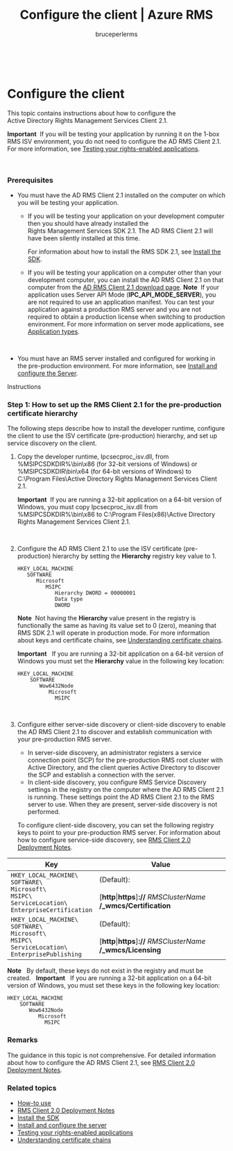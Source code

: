 ﻿---
# required metadata

title: Configure the client | Azure RMS
description: Instructions about how to configure the Active Directory Rights Management Services Client 2.1.
keywords:
author: bruceperlerms
manager: mbaldwin
ms.date: 04/28/2016
ms.topic: article
ms.prod: azure
ms.service: rights-management
ms.technology: techgroup-identity
ms.assetid: 58051d42-5a0a-4b65-9e02-bcdbf17d3262

# optional metadata

#ROBOTS:
audience: developer
#ms.devlang:
ms.reviewer: shubhamp
ms.suite: ems
#ms.tgt_pltfrm:
#ms.custom:

---

﻿
# Configure the client

This topic contains instructions about how to configure the Active Directory Rights Management Services Client 2.1.

**Important**  If you will be testing your application by running it on the 1-box RMS ISV environment, you do not need to configure the AD RMS Client 2.1. For more information, see [Testing your rights-enabled applications](running-your-first-application.md).

 

### Prerequisites

-   You must have the AD RMS Client 2.1 installed on the computer on which you will be testing your application.

    -   If you will be testing your application on your development computer then you should have already installed the Rights Management Services SDK 2.1. The AD RMS Client 2.1 will have been silently installed at this time.

        For information about how to install the RMS SDK 2.1, see [Install the SDK](create-your-first-rights-aware-application.md).

    -   If you will be testing your application on a computer other than your development computer, you can install the AD RMS Client 2.1 on that computer from the [AD RMS Client 2.1 download page](http://www.microsoft.com/en-us/download/details.aspx?id=38396).
        **Note**  If your application uses Server API Mode (**IPC\_API\_MODE\_SERVER**), you are not required to use an application manifest. You can test your application against a production RMS server and you are not required to obtain a production license when switching to production environment. For more information on server mode applications, see [Application types](application_types.md).

         

-   You must have an RMS server installed and configured for working in the pre-production environment. For more information, see [Install and configure the Server](how_to_install_and_configure_an_rms_server.md).

Instructions

### Step 1: How to set up the RMS Client 2.1 for the pre-production certificate hierarchy

The following steps describe how to install the developer runtime, configure the client to use the ISV certificate (pre-production) hierarchy, and set up service discovery on the client.

1.  Copy the developer runtime, Ipcsecproc\_isv.dll, from %MSIPCSDKDIR%\\bin\\x86 (for 32-bit versions of Windows) or %MSIPCSDKDIR\\bin\\x64 (for 64-bit versions of Windows) to C:\\Program Files\\Active Directory Rights Management Services Client 2.1.

    **Important**  If you are running a 32-bit application on a 64-bit version of Windows, you must copy Ipcsecproc\_isv.dll from %MSIPCSDKDIR%\\bin\\x86 to C:\\Program Files(x86)\\Active Directory Rights Management Services Client 2.1.

     

2.  Configure the AD RMS Client 2.1 to use the ISV certificate (pre-production) hierarchy by setting the **Hierarchy** registry key value to 1.

    ```
    HKEY_LOCAL_MACHINE
       SOFTWARE
          Microsoft
             MSIPC
                Hierarchy DWORD = 00000001
                Data type
                DWORD
    ```

    **Note**  Not having the **Hierarchy** value present in the registry is functionally the same as having its value set to 0 (zero), meaning that RMS SDK 2.1 will operate in production mode. For more information about keys and certificate chains, see [Understanding certificate chains](understanding_certificate_chains.md).

    **Important**  
    If you are running a 32-bit application on a 64-bit version of Windows you must set the **Hierarchy** value in the following key location:

    ```
    HKEY_LOCAL_MACHINE
        SOFTWARE
           Wow6432Node
              Microsoft
                MSIPC
    ```
     

3.  Configure either server-side discovery or client-side discovery to enable the AD RMS Client 2.1 to discover and establish communication with your pre-production RMS server.

    -   In server-side discovery, an administrator registers a service connection point (SCP) for the pre-production RMS root cluster with Active Directory, and the client queries Active Directory to discover the SCP and establish a connection with the server.
    -   In client-side discovery, you configure RMS Service Discovery settings in the registry on the computer where the AD RMS Client 2.1 is running. These settings point the AD RMS Client 2.1 to the RMS server to use. When they are present, server-side discovery is not performed.

    To configure client-side discovery, you can set the following registry keys to point to your pre-production RMS server. For information about how to configure service-side discovery, see [RMS Client 2.0 Deployment Notes](https://TechNet.Microsoft.Com/en-us/library/jj159267(WS.10).aspx).

|Key|Value|
|---|-----|
|`HKEY_LOCAL_MACHINE\`<br>`SOFTWARE\`<br>`Microsoft\`<br>`MSIPC\`<br>`ServiceLocation\`<br>`EnterpriseCertification`|(Default):<br><br> [**http**&#124;**https**]**://** *RMSClusterName* **/_wmcs/Certification**|
|`HKEY_LOCAL_MACHINE\`<br>`SOFTWARE\`<br>`Microsoft\`<br>`MSIPC\`<br>`ServiceLocation\`<br>`EnterprisePublishing`|(Default):<br><br> [**http**&#124;**https**]**://** *RMSClusterName* **/_wmcs/Licensing**|


**Note**   By default, these keys do not exist in the registry and must be created.
     
**Important**  
    If you are running a 32-bit application on a 64-bit version of Windows, you must set these keys in the following key location:


    HKEY_LOCAL_MACHINE
        SOFTWARE
           Wow6432Node
              Microsoft
                MSIPC
    

### Remarks

The guidance in this topic is not comprehensive. For detailed information about how to configure the AD RMS Client 2.1, see [RMS Client 2.0 Deployment Notes](https://TechNet.Microsoft.Com/en-us/library/jj159267(WS.10).aspx).

### Related topics


* [How-to use](how-to-use-msipc.md)
* [RMS Client 2.0 Deployment Notes](https://TechNet.Microsoft.Com/en-us/library/jj159267(WS.10).aspx)
* [Install the SDK](create-your-first-rights-aware-application.md)
* [Install and configure the server](how_to_install_and_configure_an_rms_server.md)
* [Testing your rights-enabled applications](running-your-first-application.md)
* [Understanding certificate chains](understanding_certificate_chains.md)
 

 
